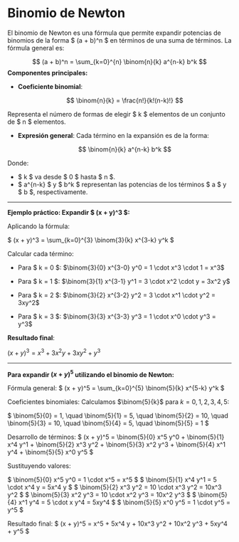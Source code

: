 # Binomio de Newton

El binomio de Newton es una fórmula que permite expandir potencias de binomios de la forma $ (a + b)^n $ en términos de una suma de términos. La fórmula general es:


$$
(a + b)^n = \sum_{k=0}^{n} \binom{n}{k} a^{n-k} b^k
$$
**Componentes principales:**

- **Coeficiente binomial**: 

  $$
  \binom{n}{k} = \frac{n!}{k!(n-k)!}
  $$

Representa el número de formas de elegir $ k $ elementos de un conjunto de $ n $ elementos.

- **Expresión general**: Cada término en la expansión es de la forma:

  $$
  \binom{n}{k} a^{n-k} b^k
  $$

Donde:
- $ k $ va desde $ 0 $ hasta $ n $.
- $ a^{n-k} $ y $ b^k $ representan las potencias de los términos $ a $ y $ b $, respectivamente.

---

**Ejemplo práctico: Expandir $ (x + y)^3 $:**

Aplicando la fórmula:

$
(x + y)^3 = \sum_{k=0}^{3} \binom{3}{k} x^{3-k} y^k
$

Calcular cada término:

- Para $ k = 0 $: $\binom{3}{0} x^{3-0} y^0 = 1 \cdot x^3 \cdot 1 = x^3$

- Para $ k = 1 $: $\binom{3}{1} x^{3-1} y^1 = 3 \cdot x^2 \cdot y = 3x^2 y$

- Para $ k = 2 $: $\binom{3}{2} x^{3-2} y^2 = 3 \cdot x^1 \cdot y^2 = 3xy^2$

- Para $ k = 3 $: $\binom{3}{3} x^{3-3} y^3 = 1 \cdot x^0 \cdot y^3 = y^3$

**Resultado final**:

$(x + y)^3 = x^3 + 3x^2 y + 3xy^2 + y^3$

---
**Para expandir $(x + y)^5$ utilizando el binomio de Newton:**

Fórmula general:
$
(x + y)^5 = \sum_{k=0}^{5} \binom{5}{k} x^{5-k} y^k
$

Coeficientes binomiales:
Calculamos $\binom{5}{k}$ para $k = 0, 1, 2, 3, 4, 5$:

$
\binom{5}{0} = 1, \quad \binom{5}{1} = 5, \quad \binom{5}{2} = 10, \quad \binom{5}{3} = 10, \quad \binom{5}{4} = 5, \quad \binom{5}{5} = 1
$

Desarrollo de términos:
$
(x + y)^5 = \binom{5}{0} x^5 y^0 + \binom{5}{1} x^4 y^1 + \binom{5}{2} x^3 y^2 + \binom{5}{3} x^2 y^3 + \binom{5}{4} x^1 y^4 + \binom{5}{5} x^0 y^5
$

Sustituyendo valores:

$
\binom{5}{0} x^5 y^0 = 1 \cdot x^5 = x^5
$
$
\binom{5}{1} x^4 y^1 = 5 \cdot x^4 y = 5x^4 y
$
$
\binom{5}{2} x^3 y^2 = 10 \cdot x^3 y^2 = 10x^3 y^2
$
$
\binom{5}{3} x^2 y^3 = 10 \cdot x^2 y^3 = 10x^2 y^3
$
$
\binom{5}{4} x^1 y^4 = 5 \cdot x y^4 = 5xy^4
$
$
\binom{5}{5} x^0 y^5 = 1 \cdot y^5 = y^5
$

Resultado final:
$
(x + y)^5 = x^5 + 5x^4 y + 10x^3 y^2 + 10x^2 y^3 + 5xy^4 + y^5
$

